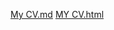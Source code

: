 [My CV.md](https://fr0mdanone.github.io/rsschool-cv/cv)
[MY CV.html](https://fr0mdanone.github.io/rsschool-cv/)
